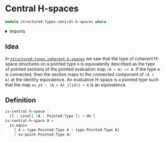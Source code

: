 # Central H-spaces

```agda
module structured-types.central-h-spaces where
```

<details><summary>Imports</summary>

```agda
open import foundation.equivalences
open import foundation.universe-levels

open import structured-types.pointed-types
```

</details>

## Idea

In [`structured-types.coherent-h-spaces`](structured-types.coherent-h-spaces.md)
we saw that the type of coherent H-space structures on a pointed type `A` is
equivalently described as the type of pointed sections of the pointed evaluation
map `(A → A) →∗ A`. If the type `A` is connected, then the section maps to the
connected component of `(A ≃ A)` at the identity equivalence. An evaluative
H-space is a pointed type such that the map `ev_pt : (A ≃ A)_{(id)} → A` is an
equivalence.

## Definition

```agda
is-central-h-space :
  {l : Level} (A : Pointed-Type l) → UU l
is-central-h-space A =
  is-equiv
    { A = type-Pointed-Type A → type-Pointed-Type A}
    ( ev-point-Pointed-Type A)
```
